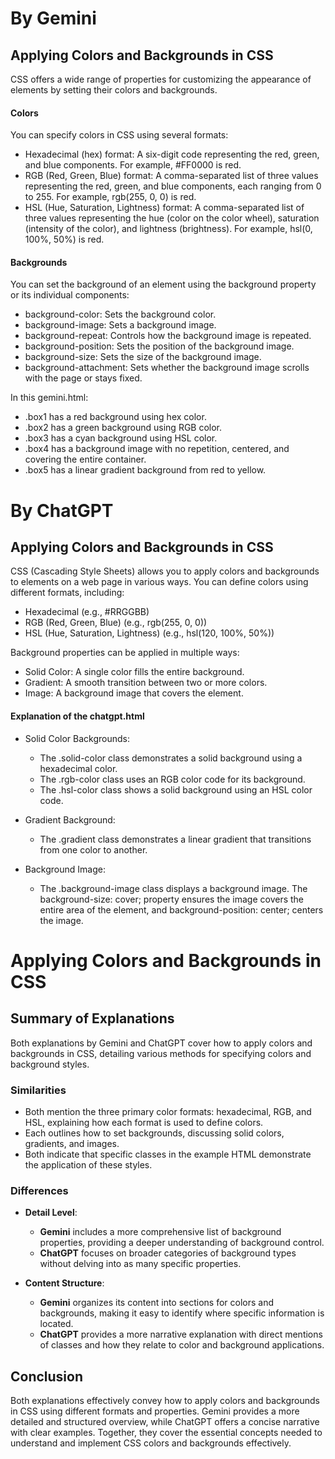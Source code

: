 # By Gemini

## Applying Colors and Backgrounds in CSS

CSS offers a wide range of properties for customizing the appearance of elements by setting their colors and backgrounds.

#### Colors

You can specify colors in CSS using several formats:

- Hexadecimal (hex) format: A six-digit code representing the red, green, and blue components. For example, #FF0000 is red.
- RGB (Red, Green, Blue) format: A comma-separated list of three values representing the red, green, and blue components, each ranging from 0 to 255. For example, rgb(255, 0, 0) is red.
- HSL (Hue, Saturation, Lightness) format: A comma-separated list of three values representing the hue (color on the color wheel), saturation (intensity of the color), and lightness (brightness). For example, hsl(0, 100%, 50%) is red.

#### Backgrounds

You can set the background of an element using the background property or its individual components:

- background-color: Sets the background color.
- background-image: Sets a background image.
- background-repeat: Controls how the background image is repeated.
- background-position: Sets the position of the background image.
- background-size: Sets the size of the background image.
- background-attachment: Sets whether the background image scrolls with the page or stays fixed.

In this gemini.html:

- .box1 has a red background using hex color.
- .box2 has a green background using RGB color.
- .box3 has a cyan background using HSL color.
- .box4 has a background image with no repetition, centered, and covering the entire container.
- .box5 has a linear gradient background from red to yellow.

# By ChatGPT

## Applying Colors and Backgrounds in CSS

CSS (Cascading Style Sheets) allows you to apply colors and backgrounds to elements on a web page in various ways. You can define colors using different formats, including:

- Hexadecimal (e.g., #RRGGBB)
- RGB (Red, Green, Blue) (e.g., rgb(255, 0, 0))
- HSL (Hue, Saturation, Lightness) (e.g., hsl(120, 100%, 50%))

Background properties can be applied in multiple ways:

- Solid Color: A single color fills the entire background.
- Gradient: A smooth transition between two or more colors.
- Image: A background image that covers the element.

#### Explanation of the chatgpt.html

- Solid Color Backgrounds:
    - The .solid-color class demonstrates a solid background using a hexadecimal color.
    - The .rgb-color class uses an RGB color code for its background.
    - The .hsl-color class shows a solid background using an HSL color code.

- Gradient Background:
    - The .gradient class demonstrates a linear gradient that transitions from one color to another.

- Background Image:
    - The .background-image class displays a background image. The background-size: cover; property ensures the image covers the entire area of the element, and background-position: center; centers the image.

# Applying Colors and Backgrounds in CSS

## Summary of Explanations

Both explanations by Gemini and ChatGPT cover how to apply colors and backgrounds in CSS, detailing various methods for specifying colors and background styles.

### Similarities
- Both mention the three primary color formats: hexadecimal, RGB, and HSL, explaining how each format is used to define colors.
- Each outlines how to set backgrounds, discussing solid colors, gradients, and images.
- Both indicate that specific classes in the example HTML demonstrate the application of these styles.

### Differences
- **Detail Level**:
  - **Gemini** includes a more comprehensive list of background properties, providing a deeper understanding of background control.
  - **ChatGPT** focuses on broader categories of background types without delving into as many specific properties.
  
- **Content Structure**:
  - **Gemini** organizes its content into sections for colors and backgrounds, making it easy to identify where specific information is located.
  - **ChatGPT** provides a more narrative explanation with direct mentions of classes and how they relate to color and background applications.

## Conclusion

Both explanations effectively convey how to apply colors and backgrounds in CSS using different formats and properties. Gemini provides a more detailed and structured overview, while ChatGPT offers a concise narrative with clear examples. Together, they cover the essential concepts needed to understand and implement CSS colors and backgrounds effectively.
